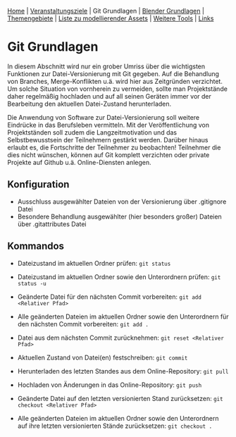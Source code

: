 [Home](../README.md)
| [Veranstaltungsziele](./veranstaltungsziele.md)
| Git Grundlagen
| [Blender Grundlagen](./blender_grundlagen.md)
| [Themengebiete](./themengebiete.md)
| [Liste zu modellierender Assets](./asset_liste.md)
| [Weitere Tools](./tools.md)
| [Links](./links.md)

# Git Grundlagen

In diesem Abschnitt wird nur ein grober Umriss über die wichtigsten Funktionen zur Datei-Versionierung mit Git gegeben. Auf die Behandlung von Branches, Merge-Konflikten u.ä. wird hier aus Zeitgründen verzichtet. Um solche Situation von vornherein zu vermeiden, sollte man Projektstände daher regelmäßig hochladen und auf all seinen Geräten immer vor der Bearbeitung den aktuellen Datei-Zustand herunterladen.

Die Anwendung von Software zur Datei-Versionierung soll weitere Eindrücke in das Berufsleben vermitteln. Mit der Veröffentlichung von Projektständen soll zudem die Langzeitmotivation und das Selbstbewusstsein der Teilnehmern gestärkt werden. Darüber hinaus erlaubt es, die Fortschritte der Teilnehmer zu beobachten! Teilnehmer die dies nicht wünschen, können auf Git komplett verzichten oder private Projekte auf Github u.ä. Online-Diensten anlegen.

## Konfiguration
- Ausschluss ausgewählter Dateien von der Versionierung über .gitignore Datei
- Besondere Behandlung ausgewählter (hier besonders großer) Dateien über .gitattributes Datei

## Kommandos
- Dateizustand im aktuellen Ordner prüfen: `git status`
- Dateizustand im aktuellen Ordner sowie den Unterordnern prüfen: `git status -u`
- Geänderte Datei für den nächsten Commit vorbereiten: `git add <Relativer Pfad>`
- Alle geänderten Dateien im aktuellen Ordner sowie den Unterordnern für den nächsten Commit vorbereiten: `git add .`
- Datei aus dem nächsten Commit zurücknehmen: `git reset <Relativer Pfad>`

- Aktuellen Zustand von Datei(en) festschreiben: `git commit`
- Herunterladen des letzten Standes aus dem Online-Repository: `git pull`
- Hochladen von Änderungen in das Online-Repository: `git push`
- Geänderte Datei auf den letzten versionierten Stand zurücksetzen: `git checkout <Relativer Pfad>`
- Alle geänderten Dateien im aktuellen Ordner sowie den Unterordnern auf ihre letzten versionierten Stände zurücksetzen: `git checkout .`
